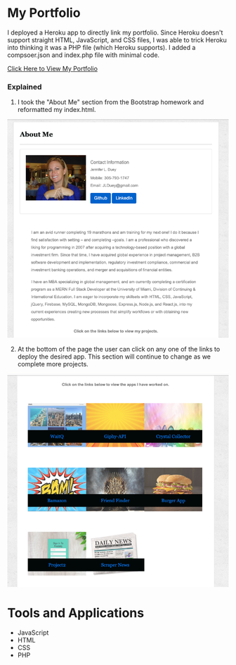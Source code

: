 # My Portfolio

I deployed a Heroku app to directly link my portfolio. Since Heroku doesn't support straight HTML, JavaScript, and CSS files, I was able to trick Heroku into thinking it was a PHP file (which Heroku supports). I added a compsoer.json and index.php file with minimal code. 

[Click Here to View My Portfolio](https://classportfolio777.herokuapp.com/)


### Explained

1. I took the "About Me" section from the Bootstrap homework and reformatted my index.html. 

![aboutMe1](https://github.com/jldueyusa/classPortfolio/blob/master/assets/images/aboutme%20copy.png)


2. At the bottom of the page the user can click on any one of the links to deploy the desired app. This section will continue to change as we complete more projects.

![portfolio2](https://github.com/jldueyusa/classPortfolio/blob/master/assets/images/projects.png)

# Tools and Applications
- JavaScript
- HTML
- CSS
- PHP
